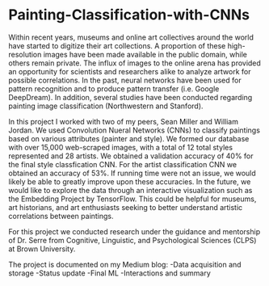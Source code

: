 # Painting-Classification-with-CNNs

Within recent years, museums and online art collectives around the world have started to digitize their art collections. A proportion of these high-resolution images have been made available in the public domain, while others remain private. The influx of images to the online arena has provided an opportunity for scientists and researchers alike to analyze artwork for possible correlations. In the past, neural networks have been used for pattern recognition and to produce pattern transfer (i.e. Google DeepDream). In addition, several studies have been conducted regarding painting image classification (Northwestern and Stanford).

In this project I worked with two of my peers, Sean Miller and William Jordan. We used Convolution Nueral Networks (CNNs) to classify paintings based on various attributes (painter and style). We formed our database with over 15,000 web-scraped images, with a total of 12 total styles represented and 28 artists. We obtained a validation accuracy of 40% for the final style classfication CNN. For the artist classification CNN we obtained an accuracy of 53%. If running time were not an issue, we would likely be able to greatly improve upon these accuracies. In the future, we would like to explore the data through an interactive visualization such as the Embedding Project by TensorFlow. This could be helpful for museums, art historians, and art enthusiasts seeking to better understand artistic correlations between paintings. 

For this project we conducted research under the guidance and mentorship of Dr. Serre from Cognitive, Linguistic, and Psychological Sciences (CLPS) at Brown University. 

The project is documented on my Medium blog:
-Data acquisition and storage
-Status update
-Final ML
-Interactions and summary
